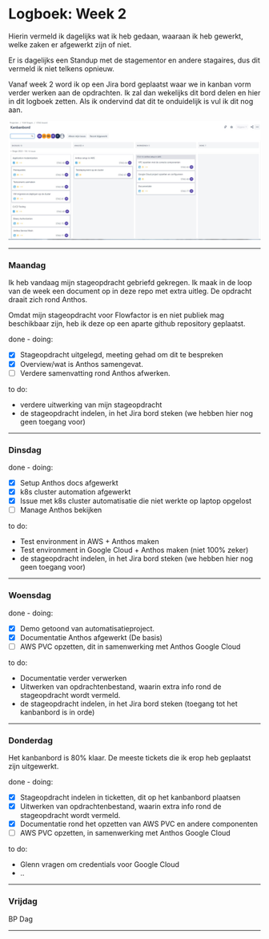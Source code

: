 # Logboek: Week 2

Hierin vermeld ik dagelijks wat ik heb gedaan, waaraan ik heb gewerkt, welke zaken er afgewerkt zijn of niet.

Er is dagelijks een Standup met de stagementor en andere stagaires, dus dit vermeld ik niet telkens opnieuw.

Vanaf week 2 word ik op een Jira bord geplaatst waar we in kanban vorm verder werken aan de opdrachten. Ik zal dan wekelijks dit bord delen en hier in dit logboek zetten. Als ik ondervind dat dit te onduidelijk is vul ik dit nog aan.

![kanban](img/kanban-w2.jpg)

---

### **Maandag**

Ik heb vandaag mijn stageopdracht gebriefd gekregen. Ik maak in de loop van de week een document op in deze repo met extra uitleg. De opdracht draait zich rond Anthos.

Omdat mijn stageopdracht voor Flowfactor is en niet publiek mag beschikbaar zijn, heb ik deze op een aparte github repository geplaatst.

done - doing:

- [x] Stageopdracht uitgelegd, meeting gehad om dit te bespreken
- [x] Overview/wat is Anthos samengevat.
- [ ] Verdere samenvatting rond Anthos afwerken.

to do:

- verdere uitwerking van mijn stageopdracht
- de stageopdracht indelen, in het Jira bord steken (we hebben hier nog geen toegang voor)

---

### **Dinsdag**

done - doing:

- [x] Setup Anthos docs afgewerkt
- [x] k8s cluster automation afgewerkt
- [x] Issue met k8s cluster automatisatie die niet werkte op laptop opgelost
- [ ] Manage Anthos bekijken

to do:

- Test environment in AWS + Anthos maken
- Test environment in Google Cloud + Anthos maken (niet 100% zeker)
- de stageopdracht indelen, in het Jira bord steken (we hebben hier nog geen toegang voor)

---

### **Woensdag**

done - doing:

- [x] Demo getoond van automatisatieproject.
- [x] Documentatie Anthos afgewerkt (De basis)
- [ ] AWS PVC opzetten, dit in samenwerking met Anthos Google Cloud

to do:

- Documentatie verder verwerken
- Uitwerken van opdrachtenbestand, waarin extra info rond de stageopdracht wordt vermeld.
- de stageopdracht indelen, in het Jira bord steken (toegang tot het kanbanbord is in orde)

---

### **Donderdag**

Het kanbanbord is 80% klaar. De meeste tickets die ik erop heb geplaatst zijn uitgewerkt.

done - doing:

- [x] Stageopdracht indelen in ticketten, dit op het kanbanbord plaatsen
- [x] Uitwerken van opdrachtenbestand, waarin extra info rond de stageopdracht wordt vermeld.
- [x] Documentatie rond het opzetten van AWS PVC en andere componenten
- [ ] AWS PVC opzetten, in samenwerking met Anthos Google Cloud

to do:

- Glenn vragen om credentials voor Google Cloud
- ..

---

### **Vrijdag**

BP Dag

---
